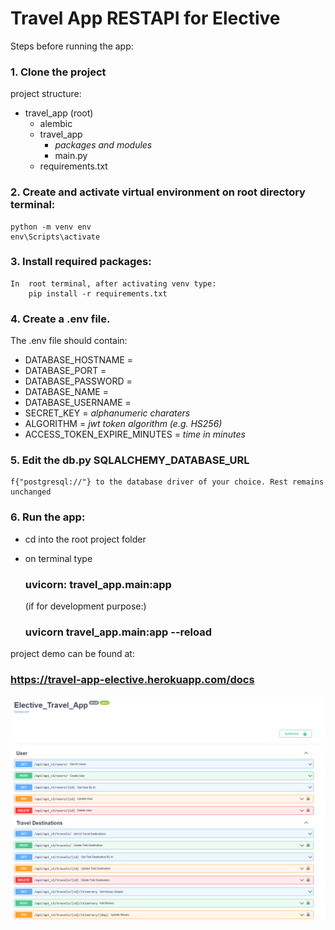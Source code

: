# Travel App RESTAPI for Elective

Steps before running the app:

### 1. Clone the project  

project structure:
- travel_app (root)
    - alembic
    - travel_app
        - *packages and modules*
        - main.py
    - requirements.txt

### 2. Create and activate virtual environment on root directory terminal:

    python -m venv env
    env\Scripts\activate

### 3. Install required packages:  
    In  root terminal, after activating venv type:
        pip install -r requirements.txt

### 4. Create a .env file.  

The .env file should contain:

- DATABASE_HOSTNAME = 
- DATABASE_PORT = 
- DATABASE_PASSWORD = 
- DATABASE_NAME = 
- DATABASE_USERNAME = 
- SECRET_KEY = *alphanumeric charaters*
- ALGORITHM = *jwt token algorithm (e.g. HS256)*
- ACCESS_TOKEN_EXPIRE_MINUTES = *time in minutes*  

### 5. Edit the db.py **SQLALCHEMY_DATABASE_URL** 

    f{"postgresql://"} to the database driver of your choice. Rest remains unchanged

### 6. Run the app:

- cd into the root project folder
- on terminal type  
    ### **uvicorn: travel_app.main:app**  

    (if for development purpose:)
    
    ### **uvicorn travel_app.main:app --reload**
    
  
project demo can be found at:
### https://travel-app-elective.herokuapp.com/docs


![Alt text](/elective.PNG "Swagger UI")
